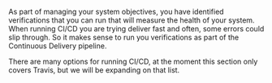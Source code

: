 As part of managing your system objectives, you have identified verifications that you can run that will measure the health of your system. When running CI/CD you are trying deliver fast and often, some errors could slip through. So it makes sense to run you verifications as part of the Continuous Delivery pipeline.

There are many options for running CI/CD, at the moment this section only covers Travis, but we will be expanding on that list.